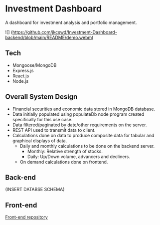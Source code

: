 # Investment Dashboard
A dashboard for investment analysis and portfolio management.

![] (https://github.com/jkcswd/Investment-Dashboard-backend/blob/main/README/demo.webm) 

## Tech
- Mongoose/MongoDB
- Express.js
- React.js
- Node.js

## Overall System Design
- Financial securities and economic data stored in MongoDB database.
- Data initially populated using populateDb node program created specifically for this use case.
- Data filtered/paginated by date/other requirements on the server.
- REST API used to transmit data to client.
- Calculations done on data to produce composite data for tabular and graphical displays of data.
  - Daily and monthly calculations to be done on the backend server.
    - Monthly: Relative strength of stocks.
    - Daily: Up/Down volume, advancers and decliners.
  - On demand calculations done on frontend.

## Back-end
(INSERT DATABSE SCHEMA)

## Front-end
[Front-end repository](https://github.com/jkcswd/Investment-Dashboard-frontend)
